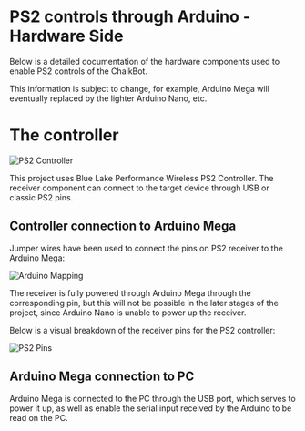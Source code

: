 ﻿# PS2 controls through Arduino - Hardware Side
Below is a detailed documentation of the hardware components used to enable PS2 controls of the ChalkBot. 

This information is subject to change, for example, Arduino Mega will eventually replaced by the lighter Arduino Nano, etc.

# The controller

![PS2 Controller](https://m.media-amazon.com/images/I/61X1rlukjdL._AC_SL1200_.jpg)

This project uses Blue Lake Performance Wireless PS2 Controller. The receiver component can connect to the target device through USB or classic PS2 pins.

## Controller connection to Arduino Mega
Jumper wires have been used to connect the pins on PS2 receiver to the Arduino Mega:

![Arduino Mapping](https://hackster.imgix.net/uploads/attachments/890339/untitled-2_CM3WtxTySI.jpg?auto=compress,format&w=1280&h=960&fit=max)

 The receiver is fully powered through Arduino Mega through the corresponding pin, but this will not be possible in the later stages of the project, since Arduino Nano is unable to power up the receiver.

Below is a visual breakdown of the receiver pins for the PS2 controller:

![PS2 Pins](https://hackster.imgix.net/uploads/attachments/890338/ps2_controller-2_zdnilnV0Ci.jpg?auto=compress,format&w=1280&h=960&fit=max)

## Arduino Mega connection to PC

Arduino Mega is connected to the PC through the USB port, which serves to power it up, as well as enable the serial input received by the Arduino to be read on the PC.


